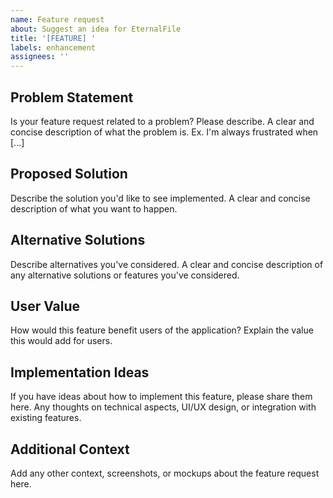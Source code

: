 ```yaml
---
name: Feature request
about: Suggest an idea for EternalFile
title: '[FEATURE] '
labels: enhancement
assignees: ''
---
```


## Problem Statement
Is your feature request related to a problem? Please describe.
A clear and concise description of what the problem is. Ex. I'm always frustrated when [...]

## Proposed Solution
Describe the solution you'd like to see implemented.
A clear and concise description of what you want to happen.

## Alternative Solutions
Describe alternatives you've considered.
A clear and concise description of any alternative solutions or features you've considered.

## User Value
How would this feature benefit users of the application?
Explain the value this would add for users.

## Implementation Ideas
If you have ideas about how to implement this feature, please share them here.
Any thoughts on technical aspects, UI/UX design, or integration with existing features.

## Additional Context
Add any other context, screenshots, or mockups about the feature request here. 